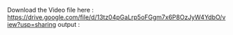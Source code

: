 Download the Video file here : https://drive.google.com/file/d/13tz04pGaLrp5oFGgm7x6P8OzJyW4YdbO/view?usp=sharing
output :
